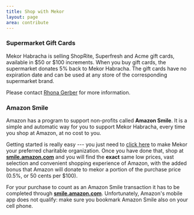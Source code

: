```yaml
---
title: Shop with Mekor
layout: page
area: contribute
---
```


### Supermarket Gift Cards

Mekor Habracha is selling ShopRite, Superfresh and Acme gift cards, available in $50 or $100 increments. When you buy gift cards, the supermarket donates 5% back to Mekor Habracha. The gift cards have no expiration date and can be used at any store of the corresponding supermarket brand. 

Please contact [Rhona Gerber](mailto:rhona.gerber@verizon.net) for more information.

### Amazon Smile

Amazon has a program to support non-profits called **Amazon Smile**. It is a simple and automatic way for you to support Mekor Habracha, every time you shop at Amazon, at no cost to you. 

Getting started is really easy --- you just need to [click here](http://smile.amazon.com/ch/74-3159417) to make Mekor your preferred charitable organization. Once you have done that, shop at [**smile.amazon.com**](http://smile.amazon.com/ch/74-3159417) and you will find the **exact** same low prices, vast selection and convenient shopping experience of Amazon, with the added bonus that Amazon will donate to mekor a portion of the purchase price (0.5%, or 50 cents per $100).

For your purchase to count as an Amazon Smile transaction it has to be completed through [**smile.amazon.com**](http://smile.amazon.com/ch/74-3159417). Unfortunately, Amazon's mobile app does not qualify: make sure you bookmark Amazon Smile also on your cell phone.
